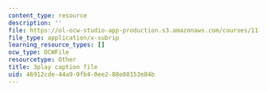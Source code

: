 ```yaml
---
content_type: resource
description: ''
file: https://ol-ocw-studio-app-production.s3.amazonaws.com/courses/11-384-malaysia-sustainable-cities-practicum-spring-2018/46912cde44a90fb40ee288e80153e84b_xUsGRYtpLDc.srt
file_type: application/x-subrip
learning_resource_types: []
ocw_type: OCWFile
resourcetype: Other
title: 3play caption file
uid: 46912cde-44a9-0fb4-0ee2-88e80153e84b
---
```

